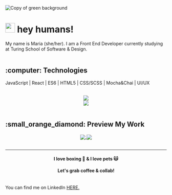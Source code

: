 ![Copy of green background](https://user-images.githubusercontent.com/76507607/130499888-e8deec30-b4cd-44eb-b8a2-f01198990de8.gif)


<h1><img src="https://raw.githubusercontent.com/MartinHeinz/MartinHeinz/master/wave.gif" width="30px"> hey humans! </h1>

<div>My name is Maria (she/her).   I am a Front End Developer currently studying at Turing School of Software & Design.</div>

<br>
<h2>:computer: Technologies</h2>
<p>JavaScript |  React | ES6 | HTML5 | CSS/SCSS | Mocha&Chai | UI/UX</p>


<br>
<div align="center">
  <img src="https://github-readme-stats.vercel.app/api/top-langs/?username=madhaus4&layout=compact&theme=slateorange" />  
  <br>
  <img src="https://github-readme-stats.vercel.app/api?username=madhaus4&hide=contribs,prs&theme=slateorange&show_icons=true" />
</div>

<br>
<h2>:small_orange_diamond: Preview My Work</h2> 
<div align="center">
   <a href="https://github.com/madhaus4/the-film-vault">
   <img align="center" src="https://github-readme-stats.vercel.app/api/pin/?username=madhaus4&repo=the-film-vault&theme=slateorange" />
  </a>
  <a href="https://github.com/madhaus4/travel-tracker">
   <img align="center" src="https://github-readme-stats.vercel.app/api/pin/?username=madhaus4&repo=travel-tracker&theme=slateorange" />
  </a>
</div>

<br>

 ***
<h4 align="center">I love boxing 🥊  & I love pets 🐱</h4>

<h4 align="center">Let's grab coffee & collab!</h4>
<br>

<div>You can find me on LinkedIn <a href="https://www.linkedin.com/in/mariadelsignore/" />HERE.</div>


